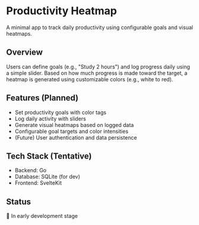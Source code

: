 # Productivity Heatmap

A minimal app to track daily productivity using configurable goals and visual heatmaps.

## Overview

Users can define goals (e.g., "Study 2 hours") and log progress daily using a simple slider. Based on how much progress is made toward the target, a heatmap is generated using customizable colors (e.g., white to red).

## Features (Planned)
- Set productivity goals with color tags
- Log daily activity with sliders
- Generate visual heatmaps based on logged data
- Configurable goal targets and color intensities
- (Future) User authentication and data persistence

## Tech Stack (Tentative)
- Backend: Go
- Database: SQLite (for dev)
- Frontend: SvelteKit 

## Status
🚧 In early development stage
